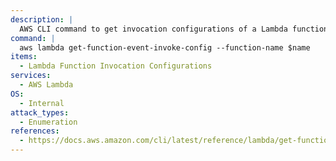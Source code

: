 ```yaml
---
description: |
  AWS CLI command to get invocation configurations of a Lambda function in the AWS account.
command: |
  aws lambda get-function-event-invoke-config --function-name $name
items:
  - Lambda Function Invocation Configurations
services:
  - AWS Lambda
OS:
  - Internal
attack_types:
  - Enumeration
references:
  - https://docs.aws.amazon.com/cli/latest/reference/lambda/get-function-event-invoke-config.html
---
```


